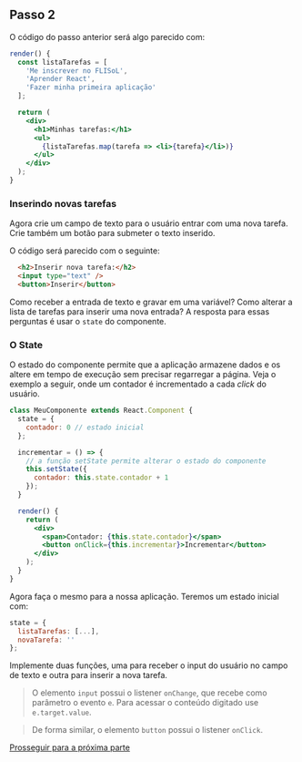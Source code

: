 ## Passo 2

O código do passo anterior será algo parecido com:

```jsx
render() {
  const listaTarefas = [
    'Me inscrever no FLISoL',
    'Aprender React',
    'Fazer minha primeira aplicação'
  ];

  return (
    <div>
      <h1>Minhas tarefas:</h1>
      <ul>
        {listaTarefas.map(tarefa => <li>{tarefa}</li>)}
      </ul>
    </div>
  );
}
```

### Inserindo novas tarefas

Agora crie um campo de texto para o usuário entrar com uma nova tarefa. Crie também um botão para submeter o texto inserido.

O código será parecido com o seguinte:

```html
  <h2>Inserir nova tarefa:</h2>
  <input type="text" />
  <button>Inserir</button>
```

Como receber a entrada de texto e gravar em uma variável? Como alterar a lista de tarefas para inserir uma nova entrada? A resposta para essas perguntas é usar o `state` do componente.

### O State

O estado do componente permite que a aplicação armazene dados e os altere em tempo de execução sem precisar regarregar a página. Veja o exemplo a seguir, onde um contador é incrementado a cada *click* do usuário.

```jsx
class MeuComponente extends React.Component {
  state = {
    contador: 0 // estado inicial
  };

  incrementar = () => {
    // a função setState permite alterar o estado do componente
    this.setState({
      contador: this.state.contador + 1
    });
  }

  render() {
    return (
      <div>
        <span>Contador: {this.state.contador}</span>
        <button onClick={this.incrementar}>Incrementar</button>
      </div>
    );
  }
}
```

Agora faça o mesmo para a nossa aplicação. Teremos um estado inicial com: 

```js
state = {
  listaTarefas: [...],
  novaTarefa: ''
};
```

Implemente duas funções, uma para receber o input do usuário no campo de texto e outra para inserir a nova tarefa.

> O elemento `input` possui o listener `onChange`, que recebe como parâmetro o evento `e`. Para acessar o conteúdo digitado use `e.target.value`.

> De forma similar, o elemento `button` possui o listener `onClick`.

[Prosseguir para a próxima parte](../passo-3)